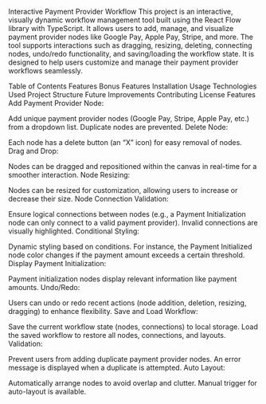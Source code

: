 Interactive Payment Provider Workflow
This project is an interactive, visually dynamic workflow management tool built using the React Flow library with TypeScript. It allows users to add, manage, and visualize payment provider nodes like Google Pay, Apple Pay, Stripe, and more. The tool supports interactions such as dragging, resizing, deleting, connecting nodes, undo/redo functionality, and saving/loading the workflow state. It is designed to help users customize and manage their payment provider workflows seamlessly.

Table of Contents
Features
Bonus Features
Installation
Usage
Technologies Used
Project Structure
Future Improvements
Contributing
License
Features
Add Payment Provider Node:

Add unique payment provider nodes (Google Pay, Stripe, Apple Pay, etc.) from a dropdown list.
Duplicate nodes are prevented.
Delete Node:

Each node has a delete button (an “X” icon) for easy removal of nodes.
Drag and Drop:

Nodes can be dragged and repositioned within the canvas in real-time for a smoother interaction.
Node Resizing:

Nodes can be resized for customization, allowing users to increase or decrease their size.
Node Connection Validation:

Ensure logical connections between nodes (e.g., a Payment Initialization node can only connect to a valid payment provider).
Invalid connections are visually highlighted.
Conditional Styling:

Dynamic styling based on conditions. For instance, the Payment Initialized node color changes if the payment amount exceeds a certain threshold.
Display Payment Initialization:

Payment initialization nodes display relevant information like payment amounts.
Undo/Redo:

Users can undo or redo recent actions (node addition, deletion, resizing, dragging) to enhance flexibility.
Save and Load Workflow:

Save the current workflow state (nodes, connections) to local storage.
Load the saved workflow to restore all nodes, connections, and layouts.
Validation:

Prevent users from adding duplicate payment provider nodes. An error message is displayed when a duplicate is attempted.
Auto Layout:

Automatically arrange nodes to avoid overlap and clutter.
Manual trigger for auto-layout is available.
